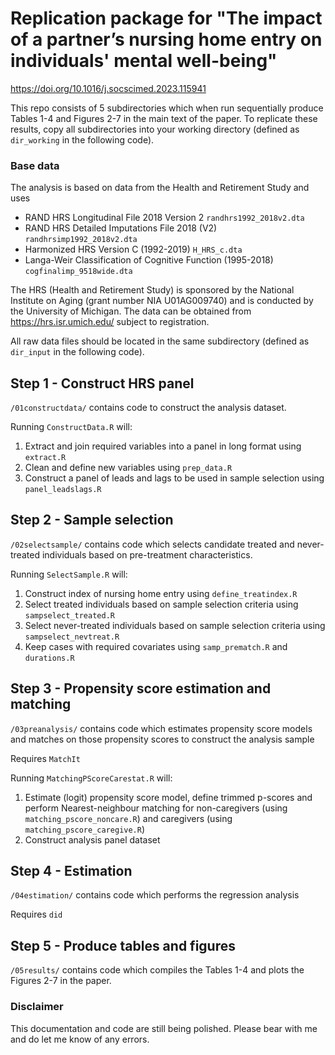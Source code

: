 # Replication package for "The impact of a partner’s nursing home entry on individuals' mental well-being"

https://doi.org/10.1016/j.socscimed.2023.115941

This repo consists of 5 subdirectories which when run sequentially produce Tables 1-4 and Figures 2-7 in the main text of the paper.
To replicate these results, copy all subdirectories into your working directory (defined as `dir_working` in the following code).

### Base data
The analysis is based on data from the Health and Retirement Study and uses 
+ RAND HRS Longitudinal File 2018 Version 2 `randhrs1992_2018v2.dta`
+ RAND HRS Detailed Imputations File 2018 (V2) `randhrsimp1992_2018v2.dta`
+ Harmonized HRS Version C (1992-2019) `H_HRS_c.dta`
+ Langa-Weir Classification of Cognitive Function (1995-2018) `cogfinalimp_9518wide.dta`

The HRS (Health and Retirement Study) is sponsored by the National Institute on Aging (grant number NIA U01AG009740) and is conducted by the University of Michigan. 
The data can be obtained from https://hrs.isr.umich.edu/ subject to registration. 

All raw data files should be located in the same subdirectory (defined as `dir_input` in the following code).

## Step 1 - Construct HRS panel
`/01constructdata/` contains code to construct the analysis dataset. 

Running `ConstructData.R` will:
1. Extract and join required variables into a panel in long format using `extract.R`
2. Clean and define new variables using `prep_data.R`
3. Construct a panel of leads and lags to be used in sample selection using `panel_leadslags.R`

## Step 2 - Sample selection
`/02selectsample/` contains code which selects candidate treated and never-treated individuals based on pre-treatment characteristics.

Running `SelectSample.R` will:
1. Construct index of nursing home entry using `define_treatindex.R`
2. Select treated individuals based on sample selection criteria using `sampselect_treated.R`
3. Select never-treated individuals based on sample selection criteria using `sampselect_nevtreat.R`
4. Keep cases with required covariates using `samp_prematch.R` and `durations.R`

## Step 3 - Propensity score estimation and matching
`/03preanalysis/` contains code which estimates propensity score models and matches on those propensity scores to construct the analysis sample

Requires `MatchIt`

Running `MatchingPScoreCarestat.R` will:
1. Estimate (logit) propensity score model, define trimmed p-scores and perform Nearest-neighbour matching for non-caregivers (using `matching_pscore_noncare.R`) and caregivers (using `matching_pscore_caregive.R`)
2. Construct analysis panel dataset 

## Step 4 - Estimation
`/04estimation/` contains code which performs the regression analysis

Requires `did`


## Step 5 - Produce tables and figures
`/05results/` contains code which compiles the Tables 1-4 and plots the Figures 2-7 in the paper.


### Disclaimer
This documentation and code are still being polished. Please bear with me and do let me know of any errors.
